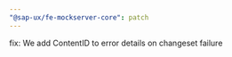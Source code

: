 ```yaml
---
"@sap-ux/fe-mockserver-core": patch
---
```


fix: We add ContentID to error details on changeset failure
